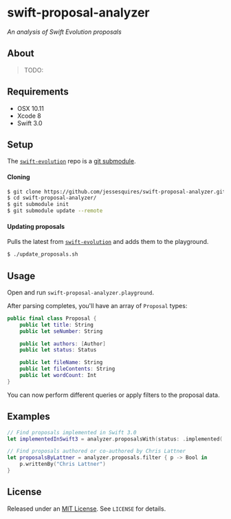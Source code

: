 # swift-proposal-analyzer

*An analysis of Swift Evolution proposals*

## About

> TODO:

## Requirements

- OSX 10.11
- Xcode 8
- Swift 3.0

## Setup

The [`swift-evolution`](https://github.com/apple/swift-evolution) repo is a [git submodule](https://git-scm.com/book/en/v2/Git-Tools-Submodules).

#### Cloning

```bash
$ git clone https://github.com/jessesquires/swift-proposal-analyzer.git
$ cd swift-proposal-analyzer/
$ git submodule init
$ git submodule update --remote
```

#### Updating proposals

Pulls the latest from [`swift-evolution`](https://github.com/apple/swift-evolution) and adds them to the playground.

```bash
$ ./update_proposals.sh
```

## Usage

Open and run `swift-proposal-analyzer.playground`.

After parsing completes, you'll have an array of `Proposal` types:

```swift
public final class Proposal {
    public let title: String
    public let seNumber: String

    public let authors: [Author]
    public let status: Status

    public let fileName: String
    public let fileContents: String
    public let wordCount: Int
}
```

You can now perform different queries or apply filters to the proposal data.

## Examples

```swift
// Find proposals implemented in Swift 3.0
let implementedInSwift3 = analyzer.proposalsWith(status: .implemented(.v3_0))
```

```swift
// Find proposals authored or co-authored by Chris Lattner
let proposalsByLattner = analyzer.proposals.filter { p -> Bool in
    p.writtenBy("Chris Lattner")
}
```

## License

Released under an [MIT License](http://opensource.org/licenses/MIT). See `LICENSE` for details.

